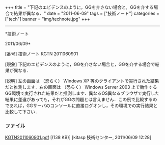 ﻿+++
title = "下記のエビデンスのように，GGを介さない場合と，GGを介する場合で結果が異なる．"
date = "2011-06-09"
tags = ["技術ノート"]
categories = ["tech"]
banner = "img/technote.jpg"
+++

-----------------------------------------------------------------------------------------------------------------------------

*技術ノート

2011/06/09*


[番号]
技術ノート KGTN 2011060901

[現象]
下記のエビデンスのように，GGを介さない場合と，GGを介する場合で結果が異なる．

[説明]
左の画面は （恐らく） Windows XP
等のクライアントで実行された結果だと推測します．右の画面は （恐らく）
Windows Server 2003
上で動作するGG環境で実行された結果だと推測します．異なるOS異なるブラウザで実行した結果に差違があっても，それがGGの問題とは言えません．この例で比較するのであれば，GGサーバのコンソールに直接ログオンし，その環境での実行結果と比較して下さい．


### ファイル

 
 


[KGTN2011060901.pdf](http://techreport.kitasp.net/attachments/download/571/KGTN2011060901.pdf)
 [(138 KB)] [kitasp 技術センター, 2011/06/09
12:28]


 


 

